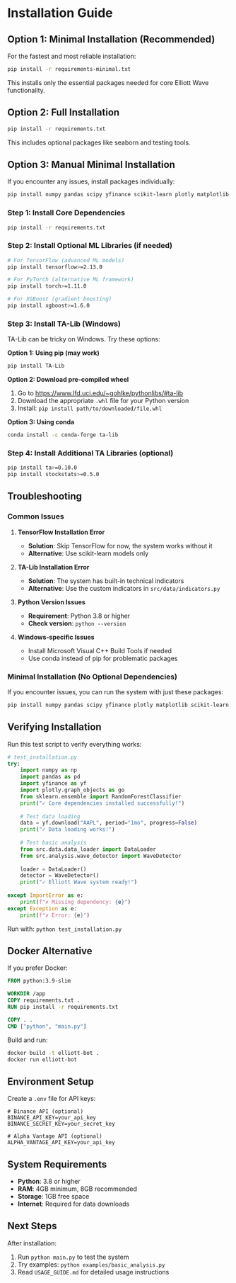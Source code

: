 # Installation Guide

## Option 1: Minimal Installation (Recommended)

For the fastest and most reliable installation:

```bash
pip install -r requirements-minimal.txt
```

This installs only the essential packages needed for core Elliott Wave functionality.

## Option 2: Full Installation

```bash
pip install -r requirements.txt
```

This includes optional packages like seaborn and testing tools.

## Option 3: Manual Minimal Installation

If you encounter any issues, install packages individually:

```bash
pip install numpy pandas scipy yfinance scikit-learn plotly matplotlib sqlalchemy python-dotenv joblib tqdm requests pyyaml
```

### Step 1: Install Core Dependencies
```bash
pip install -r requirements.txt
```

### Step 2: Install Optional ML Libraries (if needed)
```bash
# For TensorFlow (advanced ML models)
pip install tensorflow>=2.13.0

# For PyTorch (alternative ML framework)
pip install torch>=1.11.0

# For XGBoost (gradient boosting)
pip install xgboost>=1.6.0
```

### Step 3: Install TA-Lib (Windows)
TA-Lib can be tricky on Windows. Try these options:

**Option 1: Using pip (may work)**
```bash
pip install TA-Lib
```

**Option 2: Download pre-compiled wheel**
1. Go to https://www.lfd.uci.edu/~gohlke/pythonlibs/#ta-lib
2. Download the appropriate `.whl` file for your Python version
3. Install: `pip install path/to/downloaded/file.whl`

**Option 3: Using conda**
```bash
conda install -c conda-forge ta-lib
```

### Step 4: Install Additional TA Libraries (optional)
```bash
pip install ta>=0.10.0
pip install stockstats>=0.5.0
```

## Troubleshooting

### Common Issues

1. **TensorFlow Installation Error**
   - **Solution**: Skip TensorFlow for now, the system works without it
   - **Alternative**: Use scikit-learn models only

2. **TA-Lib Installation Error**
   - **Solution**: The system has built-in technical indicators
   - **Alternative**: Use the custom indicators in `src/data/indicators.py`

3. **Python Version Issues**
   - **Requirement**: Python 3.8 or higher
   - **Check version**: `python --version`

4. **Windows-specific Issues**
   - Install Microsoft Visual C++ Build Tools if needed
   - Use conda instead of pip for problematic packages

### Minimal Installation (No Optional Dependencies)

If you encounter issues, you can run the system with just these packages:

```bash
pip install numpy pandas scipy yfinance plotly matplotlib scikit-learn sqlalchemy python-dotenv joblib tqdm requests pyyaml
```

## Verifying Installation

Run this test script to verify everything works:

```python
# test_installation.py
try:
    import numpy as np
    import pandas as pd
    import yfinance as yf
    import plotly.graph_objects as go
    from sklearn.ensemble import RandomForestClassifier
    print("✓ Core dependencies installed successfully!")
    
    # Test data loading
    data = yf.download("AAPL", period="1mo", progress=False)
    print("✓ Data loading works!")
    
    # Test basic analysis
    from src.data.data_loader import DataLoader
    from src.analysis.wave_detector import WaveDetector
    
    loader = DataLoader()
    detector = WaveDetector()
    print("✓ Elliott Wave system ready!")
    
except ImportError as e:
    print(f"✗ Missing dependency: {e}")
except Exception as e:
    print(f"✗ Error: {e}")
```

Run with: `python test_installation.py`

## Docker Alternative

If you prefer Docker:

```dockerfile
FROM python:3.9-slim

WORKDIR /app
COPY requirements.txt .
RUN pip install -r requirements.txt

COPY . .
CMD ["python", "main.py"]
```

Build and run:
```bash
docker build -t elliott-bot .
docker run elliott-bot
```

## Environment Setup

Create a `.env` file for API keys:
```env
# Binance API (optional)
BINANCE_API_KEY=your_api_key
BINANCE_SECRET_KEY=your_secret_key

# Alpha Vantage API (optional)
ALPHA_VANTAGE_API_KEY=your_api_key
```

## System Requirements

- **Python**: 3.8 or higher
- **RAM**: 4GB minimum, 8GB recommended
- **Storage**: 1GB free space
- **Internet**: Required for data downloads

## Next Steps

After installation:
1. Run `python main.py` to test the system
2. Try examples: `python examples/basic_analysis.py`
3. Read `USAGE_GUIDE.md` for detailed usage instructions
